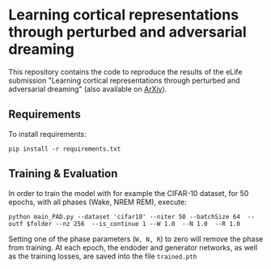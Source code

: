 
# Learning cortical representations through perturbed and adversarial dreaming

This repository contains the code to reproduce the results of the eLife submission "Learning cortical representations through perturbed and adversarial dreaming" (also available on [ArXiv](https://arxiv.org/abs/2109.04261)).

## Requirements 

To install requirements:
 ```
 pip install -r requirements.txt
 
```
## Training & Evaluation 

In order to train the model with for example the CIFAR-10 dataset, for 50 epochs, with all phases (Wake, NREM REM), execute: 
```
python main_PAD.py --dataset 'cifar10' --niter 50 --batchSize 64  --outf $folder --nz 256  --is_continue 1 --W 1.0  --N 1.0  --R 1.0 
```

Setting one of the phase parameters (```W, N, R```) to zero will remove the phase from training. At each epoch, the endoder and generator networks, as well as the training losses, are saved into the file ```trained.pth```
